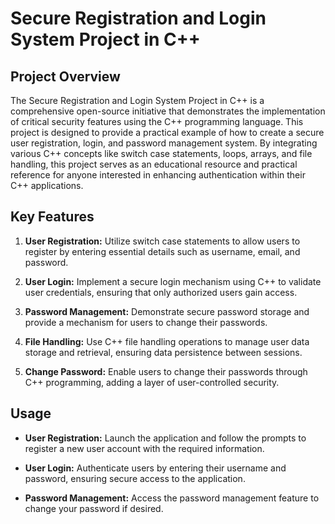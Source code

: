 # Secure Registration and Login System Project in C++

## Project Overview

The Secure Registration and Login System Project in C++ is a comprehensive open-source initiative that demonstrates the implementation of critical security features using the C++ programming language. This project is designed to provide a practical example of how to create a secure user registration, login, and password management system. By integrating various C++ concepts like switch case statements, loops, arrays, and file handling, this project serves as an educational resource and practical reference for anyone interested in enhancing authentication within their C++ applications.

## Key Features

1. **User Registration:** Utilize switch case statements to allow users to register by entering essential details such as username, email, and password.

2. **User Login:** Implement a secure login mechanism using C++ to validate user credentials, ensuring that only authorized users gain access.

3. **Password Management:** Demonstrate secure password storage and provide a mechanism for users to change their passwords.

4. **File Handling:** Use C++ file handling operations to manage user data storage and retrieval, ensuring data persistence between sessions.

5. **Change Password:** Enable users to change their passwords through C++ programming, adding a layer of user-controlled security.

## Usage

- **User Registration:** Launch the application and follow the prompts to register a new user account with the required information.

- **User Login:** Authenticate users by entering their username and password, ensuring secure access to the application.

- **Password Management:** Access the password management feature to change your password if desired.

